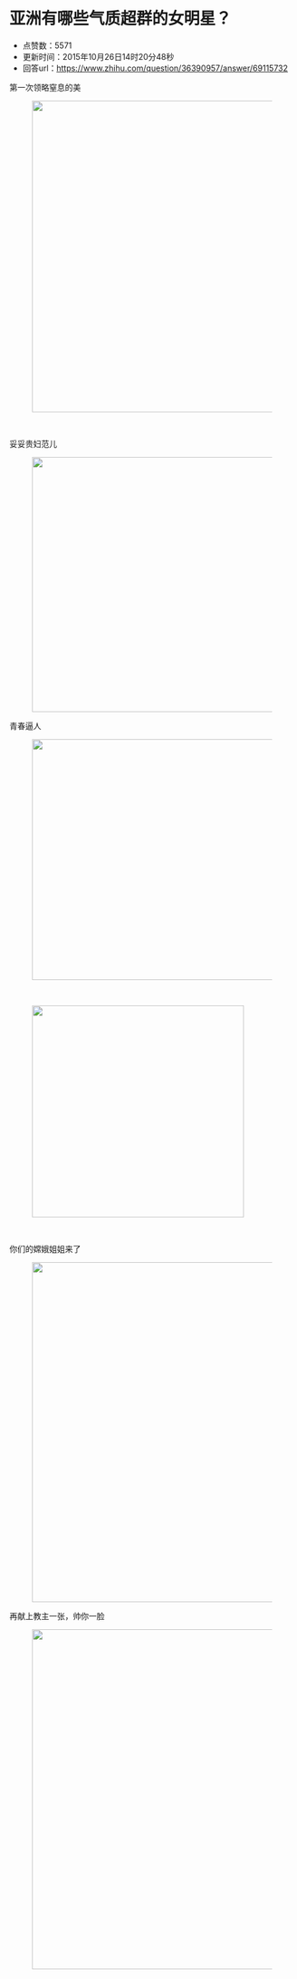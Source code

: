# 亚洲有哪些气质超群的女明星？
- 点赞数：5571
- 更新时间：2015年10月26日14时20分48秒
- 回答url：https://www.zhihu.com/question/36390957/answer/69115732
<body>
 <p data-pid="jInc-FOP">第一次领略窒息的美</p>
 <figure>
  <img src="https://picx.zhimg.com/50/c1fed0d019dd01821933fc53e830a684_720w.jpg?source=1940ef5c" data-rawheight="517" data-rawwidth="550" data-original-token="c1fed0d019dd01821933fc53e830a684" class="origin_image zh-lightbox-thumb" width="550" data-original="https://pic1.zhimg.com/c1fed0d019dd01821933fc53e830a684_r.jpg?source=1940ef5c">
 </figure>
 <br>
 <p data-pid="wie-iZdz">妥妥贵妇范儿</p>
 <figure>
  <img src="https://picx.zhimg.com/50/f47db21da4649e302a840d0ba620530e_720w.jpg?source=1940ef5c" data-rawwidth="450" data-rawheight="557" data-original-token="f47db21da4649e302a840d0ba620530e" class="origin_image zh-lightbox-thumb" width="450" data-original="https://picx.zhimg.com/f47db21da4649e302a840d0ba620530e_r.jpg?source=1940ef5c">
 </figure>
 <p data-pid="Uz7BcH0C">青春逼人</p>
 <figure>
  <img src="https://pic1.zhimg.com/50/1bd84039b80413f1a92f192ba565e24d_720w.jpg?source=1940ef5c" data-rawwidth="425" data-rawheight="600" data-original-token="1bd84039b80413f1a92f192ba565e24d" class="origin_image zh-lightbox-thumb" width="425" data-original="https://picx.zhimg.com/1bd84039b80413f1a92f192ba565e24d_r.jpg?source=1940ef5c">
 </figure>
 <br>
 <figure>
  <img src="https://pic1.zhimg.com/50/8a52b379808fe5716cd441c64f594835_720w.jpg?source=1940ef5c" data-rawwidth="374" data-rawheight="600" data-original-token="8a52b379808fe5716cd441c64f594835" class="content_image" width="374">
 </figure>
 <br>
 <p data-pid="nNv_EPPX">你们的嫦娥姐姐来了</p>
 <figure>
  <img src="https://picx.zhimg.com/50/346008a9b844a839fe15ede584c0c203_720w.jpg?source=1940ef5c" data-rawwidth="600" data-rawheight="481" data-original-token="346008a9b844a839fe15ede584c0c203" class="origin_image zh-lightbox-thumb" width="600" data-original="https://pic1.zhimg.com/346008a9b844a839fe15ede584c0c203_r.jpg?source=1940ef5c">
 </figure>
 <p data-pid="tBMMHJUu">再献上教主一张，帅你一脸</p>
 <figure>
  <img src="https://picx.zhimg.com/50/7464027f06214ea07ec678ea95d9f0c7_720w.jpg?source=1940ef5c" data-rawwidth="600" data-rawheight="402" data-original-token="7464027f06214ea07ec678ea95d9f0c7" class="origin_image zh-lightbox-thumb" width="600" data-original="https://picx.zhimg.com/7464027f06214ea07ec678ea95d9f0c7_r.jpg?source=1940ef5c">
 </figure>
</body>